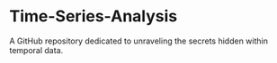 # Time-Series-Analysis
A GitHub repository dedicated to unraveling the secrets hidden within temporal data.
